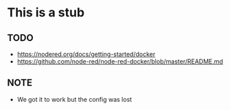 # This is a stub

## TODO

 * https://nodered.org/docs/getting-started/docker
 * https://github.com/node-red/node-red-docker/blob/master/README.md

## NOTE

 * We got it to work but the config was lost
